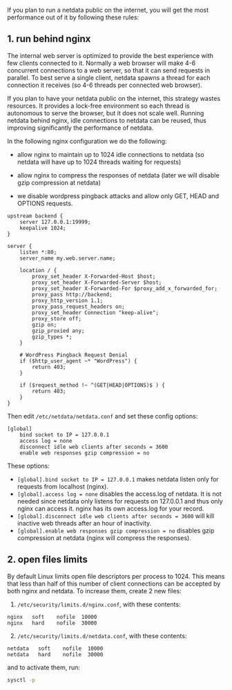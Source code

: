 If you plan to run a netdata public on the internet, you will get the most performance out of it by following these rules:

## 1. run behind nginx

The internal web server is optimized to provide the best experience with few clients connected to it. Normally a web browser will make 4-6 concurrent connections to a web server, so that it can send requests in parallel. To best serve a single client, netdata spawns a thread for each connection it receives (so 4-6 threads per connected web browser).

If you plan to have your netdata public on the internet, this strategy wastes resources. It provides a lock-free environment so each thread is autonomous to serve the browser, but it does not scale well. Running netdata behind nginx, idle connections to netdata can be reused, thus improving significantly the performance of netdata.

In the following nginx configuration we do the following:

- allow nginx to maintain up to 1024 idle connections to netdata (so netdata will have up to 1024 threads waiting for requests)

- allow nginx to compress the responses of netdata (later we will disable gzip compression at netdata)

- we disable wordpress pingback attacks and allow only GET, HEAD and OPTIONS requests.

```
upstream backend {
    server 127.0.0.1:19999;
    keepalive 1024;
}

server {
    listen *:80;
    server_name my.web.server.name;

    location / {
        proxy_set_header X-Forwarded-Host $host;
        proxy_set_header X-Forwarded-Server $host;
        proxy_set_header X-Forwarded-For $proxy_add_x_forwarded_for;
        proxy_pass http://backend;
        proxy_http_version 1.1;
        proxy_pass_request_headers on;
        proxy_set_header Connection "keep-alive";
        proxy_store off;
        gzip on;
        gzip_proxied any;
        gzip_types *;
    }

    # WordPress Pingback Request Denial
    if ($http_user_agent ~* "WordPress") {
        return 403;
    }

    if ($request_method !~ ^(GET|HEAD|OPTIONS)$ ) {
        return 403;
    }
}
```

Then edit `/etc/netdata/netdata.conf` and set these config options:

```
[global]
    bind socket to IP = 127.0.0.1
    access log = none
    disconnect idle web clients after seconds = 3600
    enable web responses gzip compression = no
```

These options:

- `[global].bind socket to IP = 127.0.0.1` makes netdata listen only for requests from localhost (nginx).
- `[global].access log = none` disables the access.log of netdata. It is not needed since netdata only listens for requests on 127.0.0.1 and thus only nginx can access it. nginx has its own access.log for your record.
- `[global].disconnect idle web clients after seconds = 3600` will kill inactive web threads after an hour of inactivity.
- `[global].enable web responses gzip compression = no` disables gzip compression at netdata (nginx will compress the responses).

## 2. open files limits

By default Linux limits open file descriptors per process to 1024. This means that less than half of this number of client connections can be accepted by both nginx and netdata. To increase them, create 2 new files:

1. `/etc/security/limits.d/nginx.conf`, with these contents:

  ```
nginx   soft    nofile  10000
nginx   hard    nofile  30000
```

2. `/etc/security/limits.d/netdata.conf`, with these contents:

  ```
netdata   soft    nofile  10000
netdata   hard    nofile  30000
```

and to activate them, run:

```sh
sysctl -p
```
